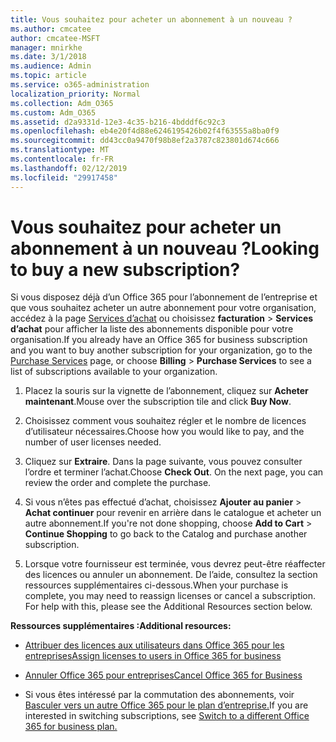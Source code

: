 ```yaml
---
title: Vous souhaitez pour acheter un abonnement à un nouveau ?
ms.author: cmcatee
author: cmcatee-MSFT
manager: mnirkhe
ms.date: 3/1/2018
ms.audience: Admin
ms.topic: article
ms.service: o365-administration
localization_priority: Normal
ms.collection: Adm_O365
ms.custom: Adm_O365
ms.assetid: d2a9331d-12e3-4c35-b216-4bdddf6c92c3
ms.openlocfilehash: eb4e20f4d88e6246195426b02f4f63555a8ba0f9
ms.sourcegitcommit: dd43cc0a9470f98b8ef2a3787c823801d674c666
ms.translationtype: MT
ms.contentlocale: fr-FR
ms.lasthandoff: 02/12/2019
ms.locfileid: "29917458"
---
```

# <a name="looking-to-buy-a-new-subscription"></a><span data-ttu-id="be070-102">Vous souhaitez pour acheter un abonnement à un nouveau ?</span><span class="sxs-lookup"><span data-stu-id="be070-102">Looking to buy a new subscription?</span></span>

<span data-ttu-id="be070-103">Si vous disposez déjà d’un Office 365 pour l’abonnement de l’entreprise et que vous souhaitez acheter un autre abonnement pour votre organisation, accédez à la page [Services d’achat](https://go.microsoft.com/fwlink/p/?linkid=868433) ou choisissez **facturation** \> **Services d’achat** pour afficher la liste des abonnements disponible pour votre organisation.</span><span class="sxs-lookup"><span data-stu-id="be070-103">If you already have an Office 365 for business subscription and you want to buy another subscription for your organization, go to the [Purchase Services](https://go.microsoft.com/fwlink/p/?linkid=868433) page, or choose **Billing** \> **Purchase Services** to see a list of subscriptions available to your organization.</span></span> 
  
1. <span data-ttu-id="be070-104">Placez la souris sur la vignette de l’abonnement, cliquez sur **Acheter maintenant**.</span><span class="sxs-lookup"><span data-stu-id="be070-104">Mouse over the subscription tile and click **Buy Now**.</span></span>
    
2. <span data-ttu-id="be070-105">Choisissez comment vous souhaitez régler et le nombre de licences d’utilisateur nécessaires.</span><span class="sxs-lookup"><span data-stu-id="be070-105">Choose how you would like to pay, and the number of user licenses needed.</span></span>
    
3. <span data-ttu-id="be070-106">Cliquez sur **Extraire**. Dans la page suivante, vous pouvez consulter l’ordre et terminer l’achat.</span><span class="sxs-lookup"><span data-stu-id="be070-106">Choose **Check Out**. On the next page, you can review the order and complete the purchase.</span></span>
    
4. <span data-ttu-id="be070-107">Si vous n’êtes pas effectué d’achat, choisissez **Ajouter au panier** \> **Achat continuer** pour revenir en arrière dans le catalogue et acheter un autre abonnement.</span><span class="sxs-lookup"><span data-stu-id="be070-107">If you're not done shopping, choose **Add to Cart** \> **Continue Shopping** to go back to the Catalog and purchase another subscription.</span></span> 
    
5. <span data-ttu-id="be070-p101">Lorsque votre fournisseur est terminée, vous devrez peut-être réaffecter des licences ou annuler un abonnement. De l’aide, consultez la section ressources supplémentaires ci-dessous.</span><span class="sxs-lookup"><span data-stu-id="be070-p101">When your purchase is complete, you may need to reassign licenses or cancel a subscription. For help with this, please see the Additional Resources section below.</span></span>
    
 <span data-ttu-id="be070-110">**Ressources supplémentaires :**</span><span class="sxs-lookup"><span data-stu-id="be070-110">**Additional resources:**</span></span>
  
- [<span data-ttu-id="be070-111">Attribuer des licences aux utilisateurs dans Office 365 pour les entreprises</span><span class="sxs-lookup"><span data-stu-id="be070-111">Assign licenses to users in Office 365 for business</span></span>](https://support.office.com/article/997596b5-4173-4627-b915-36abac6786dc)
    
- [<span data-ttu-id="be070-112">Annuler Office 365 pour entreprises</span><span class="sxs-lookup"><span data-stu-id="be070-112">Cancel Office 365 for Business</span></span>](https://support.office.com/article/b1bc0bef-4608-4601-813a-cdd9f746709a)
    
- <span data-ttu-id="be070-113">Si vous êtes intéressé par la commutation des abonnements, voir [Basculer vers un autre Office 365 pour le plan d’entreprise.](https://support.office.com/article/73318661-8f33-478b-bcc7-fb8d69dbb22a)</span><span class="sxs-lookup"><span data-stu-id="be070-113">If you are interested in switching subscriptions, see [Switch to a different Office 365 for business plan.](https://support.office.com/article/73318661-8f33-478b-bcc7-fb8d69dbb22a)</span></span>
    

